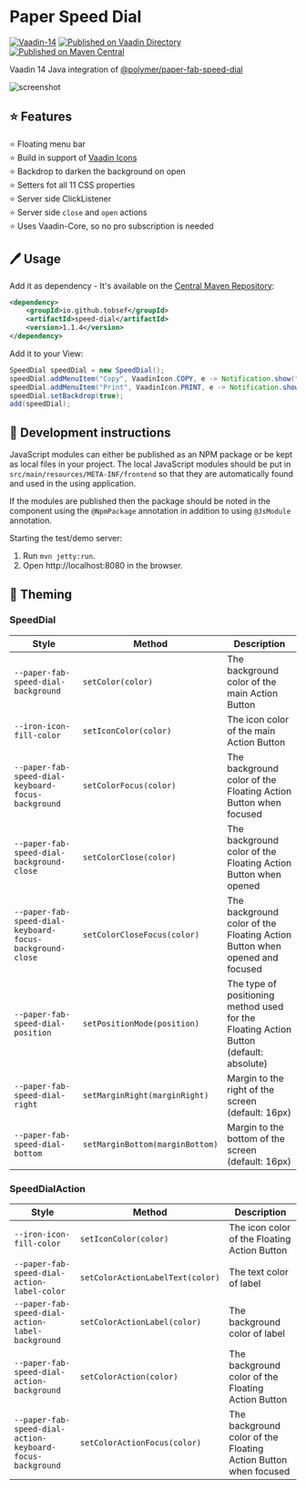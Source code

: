 # Paper Speed Dial
[![Vaadin-14](https://img.shields.io/badge/Vaadin-14.1.5-blue.svg?style=flat)](https://vaadin.com/) [![Published on Vaadin Directory](https://img.shields.io/badge/Vaadin%20Directory-published-00b4f0.svg)](https://vaadin.com/directory/component/speed-dial) [![Published on Maven Central](https://img.shields.io/badge/Maven_Central-published-00b4f0.svg)](https://search.maven.org/artifact/io.github.tobsef/speed-dial/1.1.4/jar)

Vaadin 14 Java integration of [@polymer/paper-fab-speed-dial](https://www.webcomponents.org/element/Collaborne/paper-fab-speed-dial)

![screenshot](https://github.com/Collaborne/paper-fab-speed-dial/raw/master/doc/screenshot.png)


## ⭐ Features  
⭐ Floating menu bar  
⭐ Build in support of [Vaadin Icons](https://vaadin.com/directory/component/speed-dial)    
⭐ Backdrop to darken the background on open  
⭐ Setters fot all 11 CSS properties  
⭐ Server side ClickListener  
⭐ Server side `close` and `open` actions  
⭐ Uses Vaadin-Core, so no pro subscription is needed  


## 🖊 Usage

Add it as dependency -  It's available on the [Central Maven Repository](https://search.maven.org/artifact/io.github.tobsef/speed-dial/1.1.4/jar):
``` xml
<dependency>
    <groupId>io.github.tobsef</groupId>
    <artifactId>speed-dial</artifactId>
    <version>1.1.4</version>
</dependency>
```

Add it to your View:
``` java
SpeedDial speedDial = new SpeedDial();
speedDial.addMenuItem("Copy", VaadinIcon.COPY, e -> Notification.show("Clicked Copy"));
speedDial.addMenuItem("Print", VaadinIcon.PRINT, e -> Notification.show("Clicked Print"));
speedDial.setBackdrop(true);
add(speedDial);
```


## 🔨 Development instructions

JavaScript modules can either be published as an NPM package or be kept as local 
files in your project. The local JavaScript modules should be put in 
`src/main/resources/META-INF/frontend` so that they are automatically found and 
used in the using application.

If the modules are published then the package should be noted in the component 
using the `@NpmPackage` annotation in addition to using `@JsModule` annotation.

Starting the test/demo server:
1. Run `mvn jetty:run`.
2. Open http://localhost:8080 in the browser.


## 🎨 Theming

### SpeedDial
|Style|Method|Description|
|---|---|---|
|`--paper-fab-speed-dial-background`|`setColor(color)`|The background color of the main Action Button|
|`--iron-icon-fill-color`|`setIconColor(color)`|The icon color of the main Action Button|
|`--paper-fab-speed-dial-keyboard-focus-background`|`setColorFocus(color)`|The background color of the Floating Action Button when focused|
|`--paper-fab-speed-dial-background-close`|`setColorClose(color)`|The background color of the Floating Action Button when opened|
|`--paper-fab-speed-dial-keyboard-focus-background-close`|`setColorCloseFocus(color)`|The background color of the Floating Action Button when opened and focused|
|`--paper-fab-speed-dial-position`|`setPositionMode(position)`|The type of positioning method used for the Floating Action Button (default: absolute)|
|`--paper-fab-speed-dial-right`|`setMarginRight(marginRight)`|Margin to the right of the screen (default: 16px)|
|`--paper-fab-speed-dial-bottom`|`setMarginBottom(marginBottom)`|Margin to the bottom of the screen (default: 16px)|

### SpeedDialAction
|Style|Method|Description|
|---|---|---|
|`--iron-icon-fill-color`|`setIconColor(color)`|The icon color of the Floating Action Button|
|`--paper-fab-speed-dial-action-label-color`|`setColorActionLabelText(color)`|The text color of label|
|`--paper-fab-speed-dial-action-label-background`|`setColorActionLabel(color)`|The background color of label|
|`--paper-fab-speed-dial-action-background`|`setColorAction(color)`|The background color of the Floating Action Button|
|`--paper-fab-speed-dial-action-keyboard-focus-background`|`setColorActionFocus(color)`|The background color of the Floating Action Button when focused|